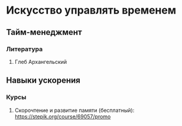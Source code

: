 # Искусство управлять временем

## Тайм-менеджмент

### Литература
1. Глеб Архангельский

## Навыки ускорения

### Курсы
1. Скорочтение и развитие памяти (бесплатный): https://stepik.org/course/69057/promo
